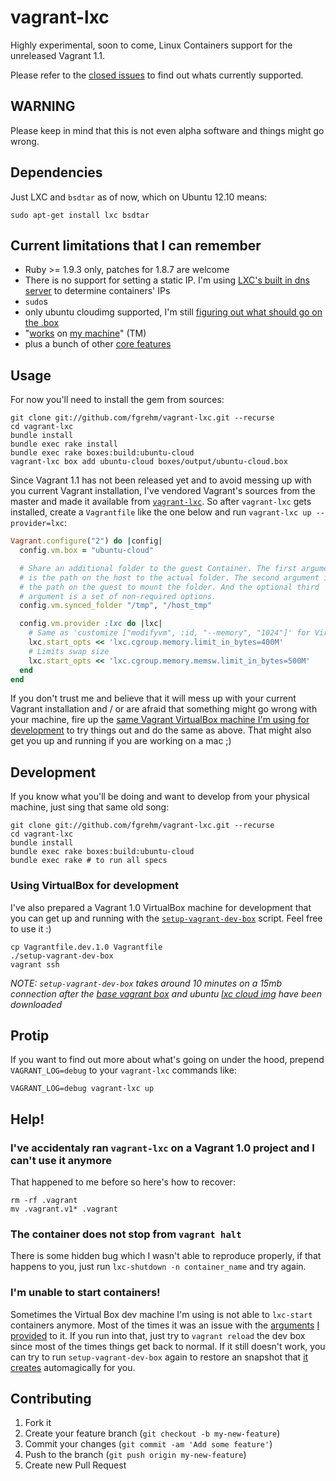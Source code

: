 # vagrant-lxc

Highly experimental, soon to come, Linux Containers support for the unreleased
Vagrant 1.1.

Please refer to the [closed issues](https://github.com/fgrehm/vagrant-lxc/issues?labels=&milestone=&page=1&state=closed)
to find out whats currently supported.


## WARNING

Please keep in mind that this is not even alpha software and things might go wrong.


## Dependencies

Just LXC and `bsdtar` as of now, which on Ubuntu 12.10 means:

```
sudo apt-get install lxc bsdtar
```


## Current limitations that I can remember

* Ruby >= 1.9.3 only, patches for 1.8.7 are welcome
* There is no support for setting a static IP. I'm using
  [LXC's built in dns server](lib/vagrant-lxc/container.rb#L100) to determine
  containers' IPs
* `sudo`s
* only ubuntu cloudimg supported, I'm still [figuring out what should go on the .box](https://github.com/fgrehm/vagrant-lxc/issues/4)
* "[works](https://github.com/fgrehm/vagrant-lxc/issues/20) on [my machine](https://github.com/fgrehm/vagrant-lxc/issues/7)" (TM)
* plus a bunch of other [core features](https://github.com/fgrehm/vagrant-lxc/issues?labels=core&milestone=&page=1&state=open)


## Usage

For now you'll need to install the gem from sources:

```
git clone git://github.com/fgrehm/vagrant-lxc.git --recurse
cd vagrant-lxc
bundle install
bundle exec rake install
bundle exec rake boxes:build:ubuntu-cloud
vagrant-lxc box add ubuntu-cloud boxes/output/ubuntu-cloud.box
```

Since Vagrant 1.1 has not been released yet and to avoid messing up with you
current Vagrant installation, I've vendored Vagrant's sources from the master
and made it available from [`vagrant-lxc`](bin/vagrant-lxc). So after `vagrant-lxc`
gets installed, create a `Vagrantfile` like the one below and run `vagrant-lxc up --provider=lxc`:

```ruby
Vagrant.configure("2") do |config|
  config.vm.box = "ubuntu-cloud"

  # Share an additional folder to the guest Container. The first argument
  # is the path on the host to the actual folder. The second argument is
  # the path on the guest to mount the folder. And the optional third
  # argument is a set of non-required options.
  config.vm.synced_folder "/tmp", "/host_tmp"

  config.vm.provider :lxc do |lxc|
    # Same as 'customize ["modifyvm", :id, "--memory", "1024"]' for VirtualBox
    lxc.start_opts << 'lxc.cgroup.memory.limit_in_bytes=400M'
    # Limits swap size
    lxc.start_opts << 'lxc.cgroup.memory.memsw.limit_in_bytes=500M'
  end
end
```

If you don't trust me and believe that it will mess up with your current Vagrant
installation and / or are afraid that something might go wrong with your machine,
fire up the [same Vagrant VirtualBox machine I'm using for development](#using-virtualbox-for-development)
to try things out and do the same as above. That might also get you up and running
if you are working on a mac ;)


## Development

If you know what you'll be doing and want to develop from your physical machine,
just sing that same old song:

```
git clone git://github.com/fgrehm/vagrant-lxc.git --recurse
cd vagrant-lxc
bundle install
bundle exec rake boxes:build:ubuntu-cloud
bundle exec rake # to run all specs
```

### Using VirtualBox for development

I've also prepared a Vagrant 1.0 VirtualBox machine for development that you can
get up and running with the [`setup-vagrant-dev-box`](setup-vagrant-dev-box)
script. Feel free to use it :)

```
cp Vagrantfile.dev.1.0 Vagrantfile
./setup-vagrant-dev-box
vagrant ssh
```

*NOTE: `setup-vagrant-dev-box` takes around 10 minutes on a 15mb connection
after the [base vagrant box](Vagrantfile.dev.1.0#L5) and ubuntu [lxc cloud
img](setup-vagrant-dev-box#L15-L16) have been downloaded*


## Protip

If you want to find out more about what's going on under the hood, prepend `VAGRANT_LOG=debug`
to your `vagrant-lxc` commands like:

```
VAGRANT_LOG=debug vagrant-lxc up
```


## Help!

### I've accidentaly ran `vagrant-lxc` on a Vagrant 1.0 project and I can't use it anymore

That happened to me before so here's how to recover:

```
rm -rf .vagrant
mv .vagrant.v1* .vagrant
```

### The container does not stop from `vagrant halt`

There is some hidden bug which I wasn't able to reproduce properly, if that
happens to you, just run `lxc-shutdown -n container_name` and try again.

### I'm unable to start containers!

Sometimes the Virtual Box dev machine I'm using is not able to `lxc-start`
containers anymore. Most of the times it was an issue with the [arguments](https://github.com/fgrehm/vagrant-lxc/blob/master/lib/vagrant-lxc/container.rb#L85)
[I provided](https://github.com/fgrehm/vagrant-lxc/blob/master/example/Vagrantfile#L12-L15)
to it. If you run into that, just try to `vagrant reload` the dev box since most
of the times things get back to normal. If it still doesn't work, you can try
to run `setup-vagrant-dev-box` again to restore an snapshot that [it creates](https://github.com/fgrehm/vagrant-lxc/blob/master/setup-vagrant-dev-box#L132-L137)
automagically for you.

## Contributing

1. Fork it
2. Create your feature branch (`git checkout -b my-new-feature`)
3. Commit your changes (`git commit -am 'Add some feature'`)
4. Push to the branch (`git push origin my-new-feature`)
5. Create new Pull Request

